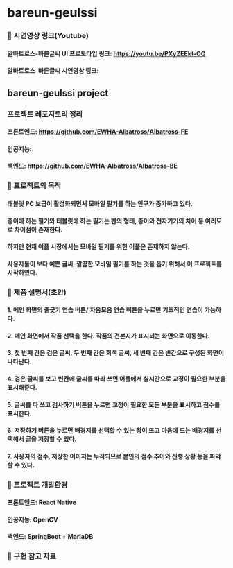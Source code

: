 # bareun-geulssi

### :movie_camera: 시연영상 링크(Youtube)
#### 알바트로스-바른글씨 UI 프로토타입 링크: https://youtu.be/PXyZEEkt-OQ
#### 알바트로스-바른글씨 시연영상 링크:

## bareun-geulssi project

 
### 프로젝트 레포지토리 정리
#### 프론트엔드: https://github.com/EWHA-Albatross/Albatross-FE 
#### 인공지능: 
#### 백엔드: https://github.com/EWHA-Albatross/Albatross-BE

### :pushpin: 프로젝트의 목적
#### 태블릿 PC 보급이 활성화되면서 모바일 필기를 하는 인구가 증가하고 있다.
#### 종이에 하는 필기와 태블릿에 하는 필기는 펜의 형태, 종이와 전자기기의 차이 등 여러모로 차이점이 존재한다.
#### 하지만 현재 어플 시장에서는 모바일 필기를 위한 어플은 존재하지 않는다.
#### 사용자들이 보다 예쁜 글씨, 깔끔한 모바일 필기를 하는 것을 돕기 위해서 이 프로젝트를 시작하였다.

### :file_folder: 제품 설명서(초안)
#### 1. 메인 화면의 줄긋기 연습 버튼/ 자음모음 연습 버튼을 누르면 기초적인 연습이 가능하다. 
#### 2. 메인 화면에서 작품 선택을 한다. 작품의 견본지가 표시되는 화면으로 이동한다.
#### 3. 첫 번째 칸은 검은 글씨, 두 번째 칸은 회색 글씨, 세 번째 칸은 빈칸으로 구성된 화면이 나타난다.
#### 4. 검은 글씨를 보고 빈칸에 글씨를 따라 쓰면 어플에서 실시간으로 교정이 필요한 부분을 표시해준다. 
#### 5. 글씨를 다 쓰고 검사하기 버튼을 누르면 교정이 필요한 모든 부분을 표시하고 점수를 표시한다.
#### 6. 저장하기 버튼을 누르면 배경지를 선택할 수 있는 창이 뜨고 마음에 드는 배경지를 선택해서 글을 저장할 수 있다.
#### 7. 사용자의 점수, 저장한 이미지는 누적되므로 본인의 점수 추이와 진행 상황 등을 파악할 수 있다.

### :house_with_garden: 프로젝트 개발환경
#### 프론트엔드: React Native
#### 인공지능: OpenCV
#### 백엔드: SpringBoot + MariaDB

### :straight_ruler: 구현 참고 자료
